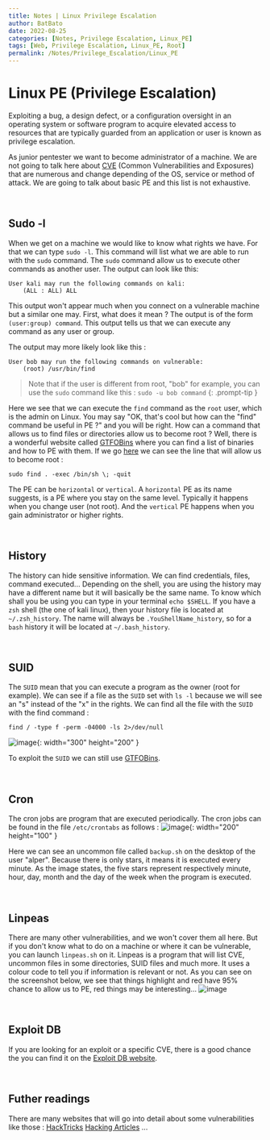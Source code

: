 ```yaml
---
title: Notes | Linux Privilege Escalation
author: BatBato
date: 2022-08-25
categories: [Notes, Privilege Escalation, Linux_PE]
tags: [Web, Privilege Escalation, Linux_PE, Root]
permalink: /Notes/Privilege_Escalation/Linux_PE
---
```


# Linux PE (Privilege Escalation)

Exploiting a bug, a design defect, or a configuration oversight in an operating system or software program to acquire elevated access to resources that are typically guarded from an application or user is known as privilege escalation.

As junior pentester we want to become administrator of a machine. We are not going to talk here about [CVE](https://en.wikipedia.org/wiki/Common_Vulnerabilities_and_Exposures) (Common Vulnerabilities and Exposures) that are numerous and change depending of the OS, service or method of attack. We are going to talk about basic PE and this list is not exhaustive.

</br>

## Sudo -l

When we get on a machine we would like to know what rights we have. For that we can type ```sudo -l```. This command will list what we are able to run with the ```sudo``` command. The ```sudo``` command allow us to execute other commands as another user. The output can look like this: 

```console
User kali may run the following commands on kali:
    (ALL : ALL) ALL
```

This output won't appear much when you connect on a vulnerable machine but a similar one may. First, what does it mean ? The output is of the form ```(user:group) command```. This output tells us that we can execute any command as any user or group.

The output may more likely look like this :
```console
User bob may run the following commands on vulnerable:
    (root) /usr/bin/find
```
> Note that if the user is different from root, "bob" for example, you can use the ```sudo``` command like this : ```sudo -u bob command```
{: .prompt-tip }

Here we see that we can execute the ```find``` command as the ```root``` user, which is the admin on Linux.
You may say "OK, that's cool but how can the "find" command be useful in PE ?" and you will be right. How can a command that allows us to find files or directories allow us to become root ? Well, there is a wonderful website called [GTFOBins](https://gtfobins.github.io/) where you can find a list of binaries and how to PE with them. If we go [here](https://gtfobins.github.io/gtfobins/find/#sudo) we can see the line that will allow us to become root :

```console
sudo find . -exec /bin/sh \; -quit
```

The PE can be ```horizontal``` or ```vertical```. A ```horizontal``` PE as its name suggests, is a PE where you stay on the same level. Typically it happens when you change user (not root). And the ```vertical``` PE happens when you gain administrator or higher rights.

</br>

## History

The history can hide sensitive information. We can find credentials, files, command executed... Depending on the shell, you are using the history may have a different name but it will basically be the same name. To know which shall you be using you can type in your terminal ```echo $SHELL```.
If you have a ```zsh``` shell (the one of kali linux), then your history file is located at ```~/.zsh_history```. The name will always be ```.YouShellName_history```, so for a ```bash``` history it will be located at ```~/.bash_history```.

</br>

## SUID

The ```SUID``` mean that you can execute a program as the owner (root for example). We can see if a file as the ```SUID``` set with ```ls -l``` because we will see an "s" instead of the "x" in the rights. We can find all the file with the ```SUID``` with the find command :

```console 
find / -type f -perm -04000 -ls 2>/dev/null
```
![image](https://user-images.githubusercontent.com/73934639/186755796-aec4ee24-e917-4591-877d-26cd5af01a23.png){: width="300" height="200" }

To exploit the ```SUID``` we can still use [GTFOBins](https://gtfobins.github.io/).

</br>

## Cron

The cron jobs are program that are executed periodically. The cron jobs can be found in the file ```/etc/crontabs``` as follows :
![image](https://user-images.githubusercontent.com/73934639/186756606-b2da9feb-ba29-4fe2-bbe3-8eb4dc1d695a.png){: width="200" height="100" }

Here we can see an uncommon file called ```backup.sh``` on the desktop of the user "alper". Because there is only stars, it means it is executed every minute. As the image states, the five stars represent respectively minute, hour, day, month and the day of the week when the program is executed.

</br>

## Linpeas

There are many other vulnerabilities, and we won't cover them all here. But if you don't know what to do on a machine or where it can be vulnerable, you can launch ```linpeas.sh``` on it. Linpeas is a program that will list CVE, uncommon files in some directories, SUID files and much more. It uses a colour code to tell you if information is relevant or not. As you can see on the screenshot below, we see that things highlight and red have 95% chance to allow us to PE, red things may be interesting...
![image](https://user-images.githubusercontent.com/73934639/186758823-5e405262-d70f-4976-ba8b-03e08442ec6a.png)

</br>

## Exploit DB

If you are looking for an exploit or a specific CVE, there is a good chance the you can find it on the [Exploit DB website](https://www.exploit-db.com/).

</br>

## Futher readings

There are many websites that will go into detail about some vulnerabilities like those :
[HackTricks](https://book.hacktricks.xyz)
[Hacking Articles](https://www.hackingarticles.in/)
...

